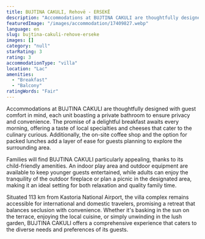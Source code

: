 ```yaml
---
title: BUJTINA CAKULI, Rehovë - ERSEKË
description: "Accommodations at BUJTINA CAKULI are thoughtfully designed with guest comfort in mind, each unit boasting a private bathroom to ensure privacy and convenience."
featuredImage: "/images/accommodation/17409827.webp"
language: en
slug: bujtina-cakuli-rehove-erseke
images: []
category: "null"
starRating: 3
rating: 3
accommodationType: "villa"
location: "Lac"
amenities:
  - "Breakfast"
  - "Balcony"
ratingWords: "Fair"
---
```


Accommodations at BUJTINA CAKULI are thoughtfully designed with guest comfort in mind, each unit boasting a private bathroom to ensure privacy and convenience. The promise of a delightful breakfast awaits every morning, offering a taste of local specialties and cheeses that cater to the culinary curious. Additionally, the on-site coffee shop and the option for packed lunches add a layer of ease for guests planning to explore the surrounding area.

Families will find BUJTINA CAKULI particularly appealing, thanks to its child-friendly amenities. An indoor play area and outdoor equipment are available to keep younger guests entertained, while adults can enjoy the tranquility of the outdoor fireplace or plan a picnic in the designated area, making it an ideal setting for both relaxation and quality family time.

Situated 113 km from Kastoria National Airport, the villa complex remains accessible for international and domestic travelers, promising a retreat that balances seclusion with convenience. Whether it's basking in the sun on the terrace, enjoying the local cuisine, or simply unwinding in the lush garden, BUJTINA CAKULI offers a comprehensive experience that caters to the diverse needs and preferences of its guests.

